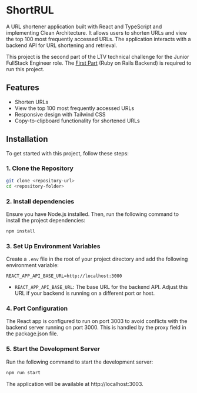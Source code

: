 # ShortRUL

A URL shortener application built with React and TypeScript and implementing Clean Architecture. It allows users to shorten URLs and view the top 100 most frequently accessed URLs. The application interacts with a backend API for URL shortening and retrieval.

This project is the second part of the LTV technical challenge for the Junior FullStack Engineer role. The [First Part](https://github.com/LTVCoHiring/cbotina-jr-fs-challenge/tree/develop) (Ruby on Rails Backend) is required to run this project.

## Features

- Shorten URLs
- View the top 100 most frequently accessed URLs
- Responsive design with Tailwind CSS
- Copy-to-clipboard functionality for shortened URLs

## Installation

To get started with this project, follow these steps:

### 1. Clone the Repository

```bash
git clone <repository-url>
cd <repository-folder>
```

### 2. Install dependencies

Ensure you have Node.js installed. Then, run the following command to install the project dependencies:

```bash
npm install
```

### 3. Set Up Environment Variables

Create a `.env` file in the root of your project directory and add the following environment variable:

```env
REACT_APP_API_BASE_URL=http://localhost:3000
```

- `REACT_APP_API_BASE_URL`: The base URL for the backend API. Adjust this URL if your backend is running on a different port or host.

### 4. Port Configuration

The React app is configured to run on port 3003 to avoid conflicts with the backend server running on port 3000. This is handled by the proxy field in the package.json file.

### 5. Start the Development Server

Run the following command to start the development server:

```bash
npm run start
```

The application will be available at http://localhost:3003.
